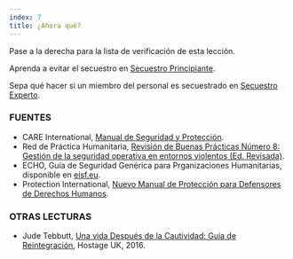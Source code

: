 ```yaml
---
index: 7
title: ¿Ahora qué?
---
```

Pase a la derecha para la lista de verificación de esta lección.

Aprenda a evitar el secuestro en [Secuestro Principiante](umbrella://incident-response/kidnapping/beginner).

Sepa qué hacer si un miembro del personal es secuestrado en [Secuestro Experto](umbrella://incident-response/kidnapping/expert).

### FUENTES

*   CARE International, [Manual de Seguridad y Protección](https://www.eisf.eu/wp-content/uploads/2014/09/0614-Macpherson-2004-CARE-International-Safety-and-Security-Handbook.pdf).
*   Red de Práctica Humanitaria, [Revisión de Buenas Prácticas Número 8: Gestión de la seguridad operativa en entornos violentos (Ed. Revisada)](http://odihpn.org/wp-content/uploads/2010/11/GPR_8_revised2.pdf).
*   ECHO, Guía de Seguridad Genérica para Prganizaciones Humanitarias, disponible en [eisf.eu](https://www.eisf.eu/library/generic-security-guide-for-humanitarian-organisations/).
*   Protection International, [Nuevo Manual de Protección para Defensores de Derechos Humanos](https://www.protectioninternational.org/en/node/1106).

### OTRAS LECTURAS

*   Jude Tebbutt, [Una vida Después de la Cautividad: Guía de Reintegración](http://hostageuk.org/wp-content/uploads/2016/08/ReintegrationGuide_web.pdf), Hostage UK, 2016.